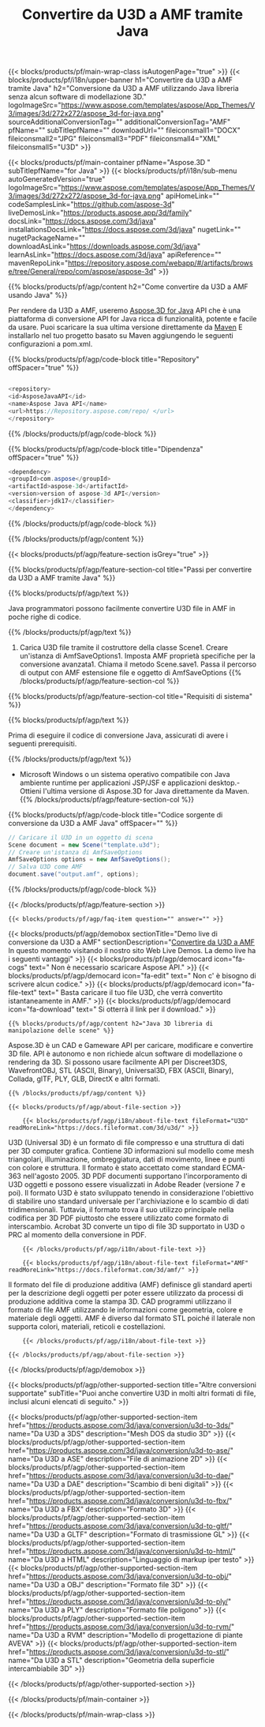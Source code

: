 ﻿---
title: Convertire da U3D a AMF tramite Java 
weight: 1840
url: /it/java/conversion/u3d-to-amf/ 
description: Esempio di codice di conversione Java per il formato U3D in AMF file. Usa questo codice di esempio per convertire da U3D a AMF all'interno di qualsiasi applicazione basata su Web o Desktop Java.
---
{{< blocks/products/pf/main-wrap-class isAutogenPage="true" >}}
{{< blocks/products/pf/i18n/upper-banner h1="Convertire da U3D a AMF tramite Java" h2="Conversione da U3D a AMF utilizzando Java libreria senza alcun software di modellazione 3D." logoImageSrc="https://www.aspose.com/templates/aspose/App_Themes/V3/images/3d/272x272/aspose_3d-for-java.png" sourceAdditionalConversionTag="" additionalConversionTag="AMF" pfName="" subTitlepfName="" downloadUrl="" fileiconsmall1="DOCX" fileiconsmall2="JPG" fileiconsmall3="PDF" fileiconsmall4="XML" fileiconsmall5="U3D" >}}

{{< blocks/products/pf/main-container pfName="Aspose.3D " subTitlepfName="for Java" >}}
{{< blocks/products/pf/i18n/sub-menu autoGeneratedVersion="true" logoImageSrc="https://www.aspose.com/templates/aspose/App_Themes/V3/images/3d/272x272/aspose_3d-for-java.png" apiHomeLink="" codeSamplesLink="https://github.com/aspose-3d" liveDemosLink="https://products.aspose.app/3d/family" docsLink="https://docs.aspose.com/3d/java" installationsDocsLink="https://docs.aspose.com/3d/java" nugetLink="" nugetPackageName="" downloadAsLink="https://downloads.aspose.com/3d/java" learnAsLink="https://docs.aspose.com/3d/java" apiReference="" mavenRepoLink="https://repository.aspose.com/webapp/#/artifacts/browse/tree/General/repo/com/aspose/aspose-3d" >}}

{{% blocks/products/pf/agp/content h2="Come convertire da U3D a AMF usando Java" %}}

 Per rendere da U3D a AMF, useremo
 [Aspose.3D for Java](https://products.aspose.com/3d/java) 
 API che è una piattaforma di conversione API for Java ricca di funzionalità, potente e facile da usare. Puoi scaricare la sua ultima versione direttamente da
 [Maven](https://repository.aspose.com/webapp/#/artifacts/browse/tree/General/repo/com/aspose/aspose-3d) 
 E installarlo nel tuo progetto basato su Maven aggiungendo le seguenti configurazioni a pom.xml.

{{% blocks/products/pf/agp/code-block title="Repository" offSpacer="true" %}}

```cs

<repository>
<id>AsposeJavaAPI</id>
<name>Aspose Java API</name>
<url>https://Repository.aspose.com/repo/ </url>
</repository>


```

{{% /blocks/products/pf/agp/code-block %}}

{{% blocks/products/pf/agp/code-block title="Dipendenza" offSpacer="true" %}}

```cs
<dependency>
<groupId>com.aspose</groupId>
<artifactId>aspose-3d</artifactId>
<version>version of aspose-3d API</version>
<classifier>jdk17</classifier>
</dependency>


```

{{% /blocks/products/pf/agp/code-block %}}

{{% /blocks/products/pf/agp/content %}}

{{< blocks/products/pf/agp/feature-section isGrey="true" >}}

{{% blocks/products/pf/agp/feature-section-col title="Passi per convertire da U3D a AMF tramite Java" %}}

{{% blocks/products/pf/agp/text %}}

 Java programmatori possono facilmente convertire U3D file in AMF in poche righe di codice.

{{% /blocks/products/pf/agp/text %}}

1. Carica U3D file tramite il costruttore della classe Scene1. Creare un'istanza di AmfSaveOptions1. Imposta AMF proprietà specifiche per la conversione avanzata1. Chiama il metodo Scene.save1. Passa il percorso di output con AMF estensione file e oggetto di AmfSaveOptions
{{% /blocks/products/pf/agp/feature-section-col %}}

{{% blocks/products/pf/agp/feature-section-col title="Requisiti di sistema" %}}

{{% blocks/products/pf/agp/text %}}

 Prima di eseguire il codice di conversione Java, assicurati di avere i seguenti prerequisiti.

{{% /blocks/products/pf/agp/text %}}

- Microsoft Windows o un sistema operativo compatibile con Java ambiente runtime per applicazioni JSP/JSF e applicazioni desktop.- Ottieni l'ultima versione di Aspose.3D for Java direttamente da Maven.
{{% /blocks/products/pf/agp/feature-section-col %}}

{{% blocks/products/pf/agp/code-block title="Codice sorgente di conversione da U3D a AMF Java" offSpacer="" %}}

```cs
// Caricare il U3D in un oggetto di scena 
Scene document = new Scene("template.u3d");
// Creare un'istanza di AmfSaveOptions 
AmfSaveOptions options = new AmfSaveOptions();
// Salva U3D come AMF 
document.save("output.amf", options);   


```

{{% /blocks/products/pf/agp/code-block %}}

{{< /blocks/products/pf/agp/feature-section >}}

    {{< blocks/products/pf/agp/faq-item question="" answer="" >}}
 

<!-- aboutfile Starts -->

{{< blocks/products/pf/agp/demobox sectionTitle="Demo live di conversione da U3D a AMF" sectionDescription="[Convertire da U3D a AMF](https://products.aspose.app/3d/conversion/u3d-to-amf) In questo momento visitando il nostro sito Web Live Demos. La demo live ha i seguenti vantaggi" >}}
        {{< blocks/products/pf/agp/democard icon="fa-cogs" text=" Non è necessario scaricare Aspose API." >}}
        {{< blocks/products/pf/agp/democard icon="fa-edit" text=" Non c\' è bisogno di scrivere alcun codice." >}}
        {{< blocks/products/pf/agp/democard icon="fa-file-text" text=" Basta caricare il tuo file U3D, che verrà convertito istantaneamente in AMF." >}}
        {{< blocks/products/pf/agp/democard icon="fa-download" text=" Si otterrà il link per il download." >}}

    {{% blocks/products/pf/agp/content h2="Java 3D libreria di manipolazione delle scene" %}}

 Aspose.3D è un CAD e Gameware API per caricare, modificare e convertire 3D file. API è autonomo e non richiede alcun software di modellazione o rendering da 3D. Si possono usare facilmente API per Discreet3DS, WavefrontOBJ, STL (ASCII, Binary), Universal3D, FBX (ASCII, Binary), Collada, glTF, PLY, GLB, DirectX e altri formati. 



    {{% /blocks/products/pf/agp/content %}}

    {{< blocks/products/pf/agp/about-file-section >}}

        {{< blocks/products/pf/agp/i18n/about-file-text fileFormat="U3D" readMoreLink="https://docs.fileformat.com/3d/u3d/" >}}

U3D (Universal 3D) è un formato di file compresso e una struttura di dati per 3D computer grafica. Contiene 3D informazioni sul modello come mesh triangolari, illuminazione, ombreggiatura, dati di movimento, linee e punti con colore e struttura. Il formato è stato accettato come standard ECMA-363 nell'agosto 2005. 3D PDF documenti supportano l'incorporamento di U3D oggetti e possono essere visualizzati in Adobe Reader (versione 7 e poi). Il formato U3D è stato sviluppato tenendo in considerazione l'obiettivo di stabilire uno standard universale per l'archiviazione e lo scambio di dati tridimensionali. Tuttavia, il formato trova il suo utilizzo principale nella codifica per 3D PDF piuttosto che essere utilizzato come formato di interscambio. Acrobat 3D converte un tipo di file 3D supportato in U3D o PRC al momento della conversione in PDF.


        {{< /blocks/products/pf/agp/i18n/about-file-text >}}

        {{< blocks/products/pf/agp/i18n/about-file-text fileFormat="AMF" readMoreLink="https://docs.fileformat.com/3d/amf/" >}}

Il formato del file di produzione additiva (AMF) definisce gli standard aperti per la descrizione degli oggetti per poter essere utilizzato da processi di produzione additiva come la stampa 3D. CAD programmi utilizzano il formato di file AMF utilizzando le informazioni come geometria, colore e materiale degli oggetti. AMF è diverso dal formato STL poiché il laterale non supporta colori, materiali, reticoli e costellazioni.


        {{< /blocks/products/pf/agp/i18n/about-file-text >}}

    {{< /blocks/products/pf/agp/about-file-section >}}

{{< /blocks/products/pf/agp/demobox >}}

<!-- aboutfile Ends -->

{{< blocks/products/pf/agp/other-supported-section title="Altre conversioni supportate" subTitle="Puoi anche convertire U3D in molti altri formati di file, inclusi alcuni elencati di seguito." >}}

{{< blocks/products/pf/agp/other-supported-section-item href="https://products.aspose.com/3d/java/conversion/u3d-to-3ds/" name="Da U3D a 3DS" description="Mesh DOS da studio 3D" >}}
{{< blocks/products/pf/agp/other-supported-section-item href="https://products.aspose.com/3d/java/conversion/u3d-to-ase/" name="Da U3D a ASE" description="File di animazione 2D" >}}
{{< blocks/products/pf/agp/other-supported-section-item href="https://products.aspose.com/3d/java/conversion/u3d-to-dae/" name="Da U3D a DAE" description="Scambio di beni digitali" >}}
{{< blocks/products/pf/agp/other-supported-section-item href="https://products.aspose.com/3d/java/conversion/u3d-to-fbx/" name="Da U3D a FBX" description="Formato 3D" >}}
{{< blocks/products/pf/agp/other-supported-section-item href="https://products.aspose.com/3d/java/conversion/u3d-to-gltf/" name="Da U3D a GLTF" description="Formato di trasmissione GL" >}}
{{< blocks/products/pf/agp/other-supported-section-item href="https://products.aspose.com/3d/java/conversion/u3d-to-html/" name="Da U3D a HTML" description="Linguaggio di markup iper testo" >}}
{{< blocks/products/pf/agp/other-supported-section-item href="https://products.aspose.com/3d/java/conversion/u3d-to-obj/" name="Da U3D a OBJ" description="Formato file 3D" >}}
{{< blocks/products/pf/agp/other-supported-section-item href="https://products.aspose.com/3d/java/conversion/u3d-to-ply/" name="Da U3D a PLY" description="Formato file poligono" >}}
{{< blocks/products/pf/agp/other-supported-section-item href="https://products.aspose.com/3d/java/conversion/u3d-to-rvm/" name="Da U3D a RVM" description="Modello di progettazione di piante AVEVA" >}}
{{< blocks/products/pf/agp/other-supported-section-item href="https://products.aspose.com/3d/java/conversion/u3d-to-stl/" name="Da U3D a STL" description="Geometria della superficie intercambiabile 3D" >}}

{{< /blocks/products/pf/agp/other-supported-section >}}

{{< /blocks/products/pf/main-container >}}
    
{{< /blocks/products/pf/main-wrap-class >}}